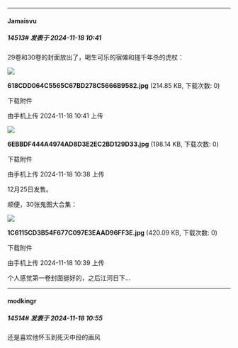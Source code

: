 ﻿
*****

####  Jamaisvu  
##### 14513#       发表于 2024-11-18 10:41

29卷和30卷的封面放出了，喝生可乐的宿傩和搓千年杀的虎杖：

<img src="https://img.saraba1st.com/forum/202411/18/104123v9r92r6ivy62469n.jpg" referrerpolicy="no-referrer">

<strong>618CDD064C5565C67BD278C5666B9582.jpg</strong> (214.85 KB, 下载次数: 0)

下载附件

由手机上传
2024-11-18 10:41 上传

<img src="https://img.saraba1st.com/forum/202411/18/103838u5eonlp9folfeyyp.jpg" referrerpolicy="no-referrer">

<strong>6EBBDF444A4974AD8D3E2EC2BD129D33.jpg</strong> (198.14 KB, 下载次数: 0)

下载附件

由手机上传
2024-11-18 10:38 上传

12月25日发售。

顺便，30张鬼图大合集：

<img src="https://img.saraba1st.com/forum/202411/18/103906hldiddm8ddvbahje.jpg" referrerpolicy="no-referrer">

<strong>1C6115CD3B54F677C097E3EAAD96FF3E.jpg</strong> (420.09 KB, 下载次数: 0)

下载附件

由手机上传
2024-11-18 10:39 上传

个人感觉第一卷封面挺好的，之后江河日下...


*****

####  modkingr  
##### 14514#       发表于 2024-11-18 10:55

还是喜欢他怀玉到死灭中段的画风

